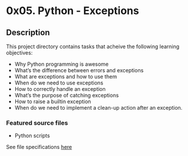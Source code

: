 # 0x05. Python - Exceptions
## Description
This project directory contains tasks that acheive the following learning objectives:

* Why Python programming is awesome
* What’s the difference between errors and exceptions
* What are exceptions and how to use them
* When do we need to use exceptions
* How to correctly handle an exception
* What’s the purpose of catching exceptions
* How to raise a builtin exception
* When do we need to implement a clean-up action after an exception.

### Featured source files
* Python scripts

See file specifications [here](https://github.com/Samuel-IG16/alx-higher_level_programming#readme)
